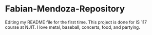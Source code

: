 # Fabian-Mendoza-Repository
Editing my README file for the first time.
This project is done for IS 117 course at NJIT.
I love metal, baseball, concerts, food, and partying.
